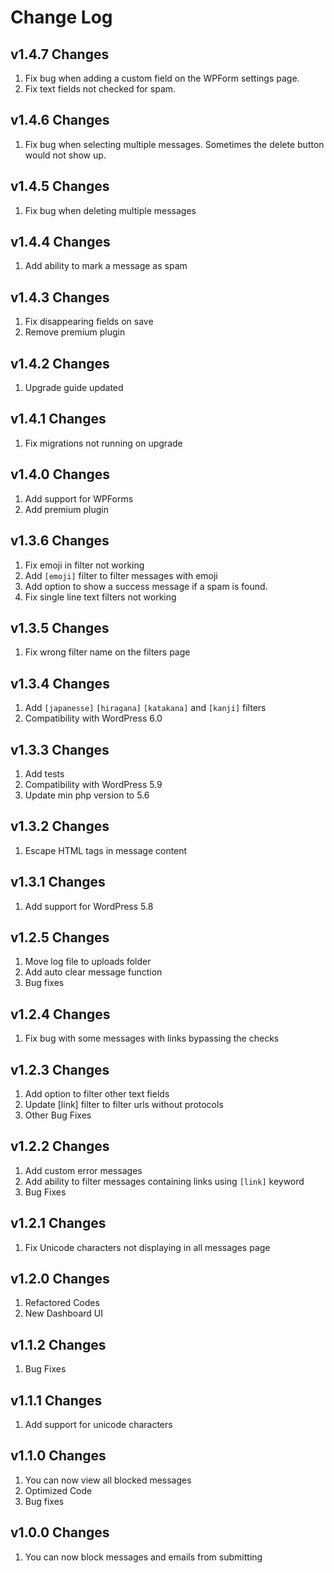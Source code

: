 # Change Log

## v1.4.7 Changes

1. Fix bug when adding a custom field on the WPForm settings page.
2. Fix text fields not checked for spam.

## v1.4.6 Changes

1. Fix bug when selecting multiple messages. Sometimes the delete button would not show up.

## v1.4.5 Changes

1. Fix bug when deleting multiple messages

## v1.4.4 Changes

1. Add ability to mark a message as spam

## v1.4.3 Changes

1. Fix disappearing fields on save
2. Remove premium plugin

## v1.4.2 Changes

1. Upgrade guide updated

## v1.4.1 Changes

1. Fix migrations not running on upgrade

## v1.4.0 Changes

1. Add support for WPForms
2. Add premium plugin


## v1.3.6 Changes

1. Fix emoji in filter not working
2. Add `[emoji]` filter to filter messages with emoji
3. Add option to show a success message if a spam is found.
4. Fix single line text filters not working

## v1.3.5 Changes

1. Fix wrong filter name on the filters page

## v1.3.4 Changes

1. Add `[japanesse]` `[hiragana]` `[katakana]` and `[kanji]` filters
2. Compatibility with WordPress 6.0

## v1.3.3 Changes

1. Add tests
2. Compatibility with WordPress 5.9
3. Update min php version to 5.6

## v1.3.2 Changes

1. Escape HTML tags in message content

## v1.3.1 Changes

1. Add support for WordPress 5.8

## v1.2.5 Changes

1. Move log file to uploads folder
2. Add auto clear message function
3. Bug fixes

## v1.2.4 Changes

1. Fix bug with some messages with links bypassing the checks

## v1.2.3 Changes

1. Add option to filter other text fields
2. Update [link] filter to filter urls without protocols
3. Other Bug Fixes

## v1.2.2 Changes

1. Add custom error messages
2. Add ability to filter messages containing links using `[link]` keyword
3. Bug Fixes

## v1.2.1 Changes

1. Fix Unicode characters not displaying in all messages page

## v1.2.0 Changes

1. Refactored Codes
2. New Dashboard UI

## v1.1.2 Changes

1. Bug Fixes

## v1.1.1 Changes

1. Add support for unicode characters

## v1.1.0 Changes

1. You can now view all blocked messages
2. Optimized Code
3. Bug fixes

## v1.0.0 Changes

1. You can now block messages and emails from submitting